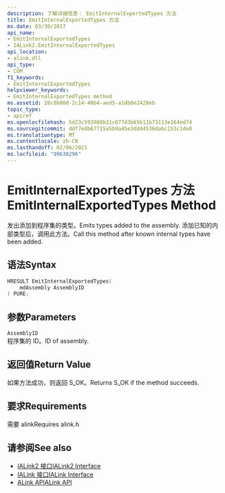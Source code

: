 ```yaml
---
description: 了解详细信息： EmitInternalExportedTypes 方法
title: EmitInternalExportedTypes 方法
ms.date: 03/30/2017
api_name:
- EmitInternalExportedTypes
- IALink2.EmitInternalExportedTypes
api_location:
- alink.dll
api_type:
- COM
f1_keywords:
- EmitInternalExportedTypes
helpviewer_keywords:
- EmitInternalExportedTypes method
ms.assetid: 28c8b00d-2c14-40b4-aed5-a1db0e2428eb
topic_type:
- apiref
ms.openlocfilehash: 5d23c593988b31c077d3b65b11b73113e164ed74
ms.sourcegitcommit: ddf7edb67715a5b9a45e3dd44536dabc153c1de0
ms.translationtype: MT
ms.contentlocale: zh-CN
ms.lasthandoff: 02/06/2021
ms.locfileid: "99638296"
---
```

# <a name="emitinternalexportedtypes-method"></a><span data-ttu-id="39c51-103">EmitInternalExportedTypes 方法</span><span class="sxs-lookup"><span data-stu-id="39c51-103">EmitInternalExportedTypes Method</span></span>

<span data-ttu-id="39c51-104">发出添加到程序集的类型。</span><span class="sxs-lookup"><span data-stu-id="39c51-104">Emits types added to the assembly.</span></span> <span data-ttu-id="39c51-105">添加已知的内部类型后，调用此方法。</span><span class="sxs-lookup"><span data-stu-id="39c51-105">Call this method after known internal types have been added.</span></span>  
  
## <a name="syntax"></a><span data-ttu-id="39c51-106">语法</span><span class="sxs-lookup"><span data-stu-id="39c51-106">Syntax</span></span>  
  
```cpp  
HRESULT EmitInternalExportedTypes(  
    mdAssembly AssemblyID  
) PURE;  
```  
  
## <a name="parameters"></a><span data-ttu-id="39c51-107">参数</span><span class="sxs-lookup"><span data-stu-id="39c51-107">Parameters</span></span>  

 `AssemblyID`  
 <span data-ttu-id="39c51-108">程序集的 ID。</span><span class="sxs-lookup"><span data-stu-id="39c51-108">ID of assembly.</span></span>  
  
## <a name="return-value"></a><span data-ttu-id="39c51-109">返回值</span><span class="sxs-lookup"><span data-stu-id="39c51-109">Return Value</span></span>  

 <span data-ttu-id="39c51-110">如果方法成功，则返回 S_OK。</span><span class="sxs-lookup"><span data-stu-id="39c51-110">Returns S_OK if the method succeeds.</span></span>  
  
## <a name="requirements"></a><span data-ttu-id="39c51-111">要求</span><span class="sxs-lookup"><span data-stu-id="39c51-111">Requirements</span></span>  

 <span data-ttu-id="39c51-112">需要 alink</span><span class="sxs-lookup"><span data-stu-id="39c51-112">Requires alink.h</span></span>  
  
## <a name="see-also"></a><span data-ttu-id="39c51-113">请参阅</span><span class="sxs-lookup"><span data-stu-id="39c51-113">See also</span></span>

- [<span data-ttu-id="39c51-114">IALink2 接口</span><span class="sxs-lookup"><span data-stu-id="39c51-114">IALink2 Interface</span></span>](ialink2-interface.md)
- [<span data-ttu-id="39c51-115">IALink 接口</span><span class="sxs-lookup"><span data-stu-id="39c51-115">IALink Interface</span></span>](ialink-interface.md)
- [<span data-ttu-id="39c51-116">ALink API</span><span class="sxs-lookup"><span data-stu-id="39c51-116">ALink API</span></span>](index.md)
